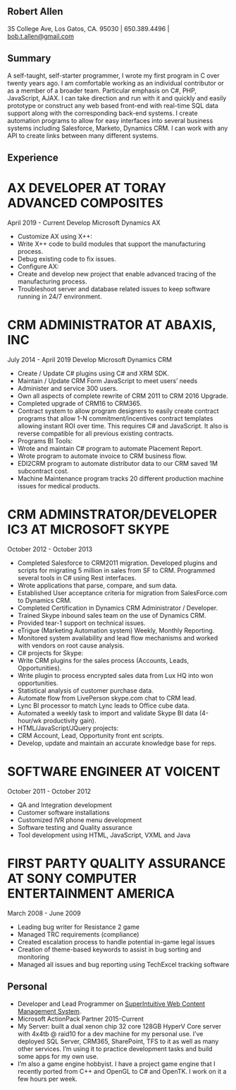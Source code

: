 ## Robert Allen
35 College Ave, Los Gatos, CA. 95030 | 650.389.4496 | bob.t.allen@gmail.com

## Summary
A self-taught, self-starter programmer, I wrote my first program in C over twenty years ago. I am comfortable working as an individual contributor or as a member of a broader team. Particular emphasis on C#, PHP, JavaScript, AJAX. I can take direction and run with it and quickly and easily prototype or construct any web based front-end with real-time SQL data support along with the corresponding back-end systems. I create automation programs to allow for easy interfaces into several business systems including Salesforce, Marketo, Dynamics CRM. I can work with any API to create links between many different systems.

## Experience
# AX DEVELOPER AT TORAY ADVANCED COMPOSITES
April 2019 - Current
Develop Microsoft Dynamics AX
- Customize AX using X++:
- Write X++ code to build modules that support the manufacturing process.
- Debug existing code to fix issues.
- Configure  AX:
- Create and develop new project that enable advanced tracing of the manufacturing process.
- Troubleshoot server and database related issues to keep software running in 24/7 environment. 

# CRM ADMINISTRATOR AT ABAXIS, INC
July 2014 - April 2019
Develop Microsoft Dynamics CRM
- Create / Update C# plugins using C# and XRM SDK.
- Maintain / Update CRM Form JavaScript to meet users’ needs
- Administer and service 300 users.
- Own all aspects of complete rewrite of CRM 2011 to CRM 2016 Upgrade.
- Completed upgrade of CRM16 to CRM365.
- Contract system to allow program designers to easily create contract programs that allow 1-N commitment/incentives contract templates allowing instant ROI over time. This requires C# and JavaScript. It also is reverse compatible for all previous existing contracts.
- Programs BI Tools:
- Wrote and maintain C# program to automate Placement Report.
- Wrote program to automate invoice to CRM business flow.
- EDI2CRM program to automate distributor data to our CRM saved 1M subcontract cost.
- Machine Maintenance program tracks 20 different production machine issues for medical products.

# CRM ADMINSTRATOR/DEVELOPER IC3 AT MICROSOFT SKYPE
October 2012 - October 2013
- Completed Salesforce to CRM2011 migration. Developed plugins and scripts for migrating 5 million in sales from SF to CRM. Programmed several tools in C# using Rest interfaces.
- Wrote applications that parse, compare, and sum data.
- Established User acceptance criteria for migration from SalesForce.com to Dynamics CRM.
- Completed Certification in Dynamics CRM Administrator / Developer.
- Trained Skype inbound sales team on the use of Dynamics CRM.
- Provided tear-1 support on technical issues.
- eTrigue (Marketing Automation system) Weekly, Monthly Reporting.
- Monitored system availability and lead flow mechanisms and worked with vendors on root cause analysis.
- C# projects for Skype:
- Write CRM plugins for the sales process (Accounts, Leads, Opportunities).
- Write plugin to process encrypted sales data from Lux HQ into won opportunities.
- Statistical analysis of customer purchase data.
- Automate flow from LivePerson skype.com chat to CRM lead.
- Lync BI processor to match Lync leads to Office cube data. 
- Automated a weekly task to import and validate Skype BI data (4-hour/wk productivity gain).
- HTML/JavaScript/JQuery projects:
- CRM Account, Lead, Opportunity front ent scripts. 
- Develop, update and maintain an accurate knowledge base for reps.

# SOFTWARE ENGINEER AT VOICENT
October 2011 - October 2012
- QA and Integration development
- Customer software installations
- Customized IVR phone menu development
- Software testing and Quality assurance
- Tool development using HTML, JavaScript, VXML and Java

# FIRST PARTY QUALITY ASSURANCE AT SONY COMPUTER ENTERTAINMENT AMERICA
March 2008 - June 2009
- Leading bug writer for Resistance 2 game
- Managed TRC requirements (compliance)
- Created escalation process to handle potential in-game legal issues
- Creation of theme-based keywords to assist in bug sorting and monitoring
- Managed all issues and bug reporting using TechExcel tracking software

## Personal
* Developer and Lead Programmer on [SuperIntuitive Web Content Management System](https://github.com/disscombobilated/SuperIntuitive). 
* Microsoft ActionPack Partner 2015-Current
* My Server: built a dual xenon chip 32 core 128GB HyperV Core server with 4x4tb @ raid10 for a dev machine for my personal use. I’ve deployed SQL Server, CRM365, SharePoint, TFS to it as well as many other services. I’m using it to practice development tasks and build some apps for my own use.
* I’m also a game engine hobbyist. I have a project game engine that I recently ported from C++ and OpenGL to C# and OpenTK. I work on it a few hours per week.
